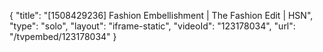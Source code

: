 {
    "title": "[1508429236] Fashion Embellishment | The Fashion Edit | HSN",
    "type": "solo",
    "layout": "iframe-static",
    "videoId": "123178034",
    "url": "\/tvpembed\/123178034"
}